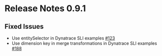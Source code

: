 # Release Notes 0.9.1

## Fixed Issues

- Use entitySelector in Dynatrace SLI examples [#123](https://github.com/keptn/examples/issues/123) 
- Use dimension key in merge transformations in Dynatrace SLI examples [#188](https://github.com/keptn/examples/issues/188) 
